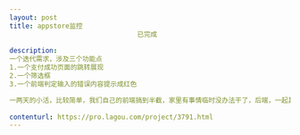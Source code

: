 ```yaml
---                
layout: post       
title: appstore监控
                                已完成
           
description: 
一个迭代需求，涉及三个功能点
1.一个支付成功页面的跳转展现
2.一个筛选框
3.一个前端判定输入的错误内容提示成红色

一两天的小活，比较简单，我们自己的前端搞到半截，家里有事情临时没办法干了，后端，一起其他接口全都调试过了，就差前端三个小模块的样式展现了
     
contenturl: https://pro.lagou.com/project/3791.html      
---                 
```

